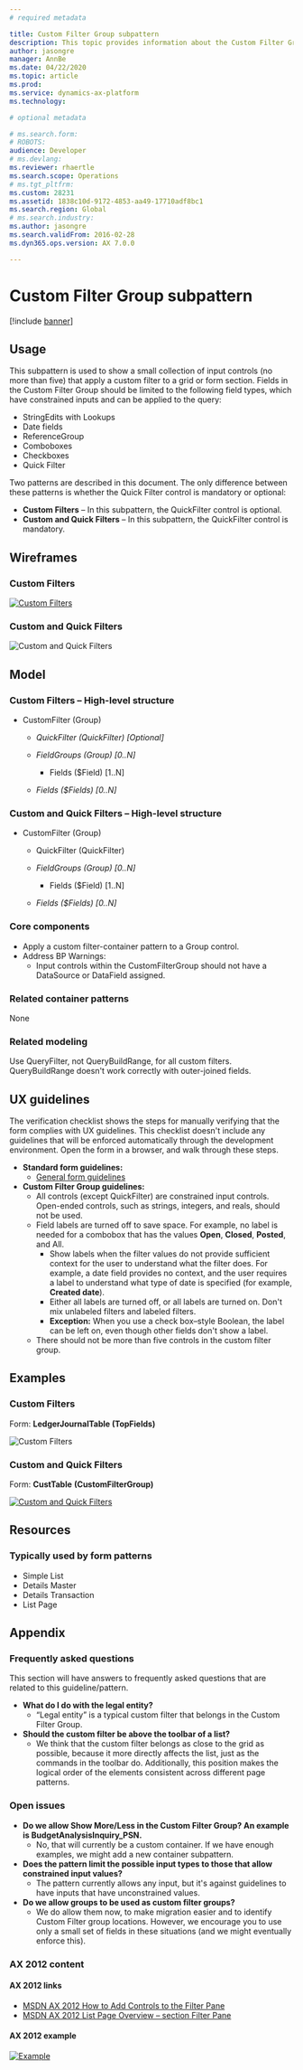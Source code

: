 ```yaml
---
# required metadata

title: Custom Filter Group subpattern
description: This topic provides information about the Custom Filter Group subpattern.
author: jasongre
manager: AnnBe
ms.date: 04/22/2020
ms.topic: article
ms.prod: 
ms.service: dynamics-ax-platform
ms.technology: 

# optional metadata

# ms.search.form: 
# ROBOTS: 
audience: Developer
# ms.devlang: 
ms.reviewer: rhaertle
ms.search.scope: Operations
# ms.tgt_pltfrm: 
ms.custom: 28231
ms.assetid: 1838c10d-9172-4853-aa49-17710adf8bc1
ms.search.region: Global
# ms.search.industry: 
ms.author: jasongre
ms.search.validFrom: 2016-02-28
ms.dyn365.ops.version: AX 7.0.0

---
```


# Custom Filter Group subpattern

[!include [banner](../includes/banner.md)]

Usage
-----

This subpattern is used to show a small collection of input controls (no more than five) that apply a custom filter to a grid or form section. Fields in the Custom Filter Group should be limited to the following field types, which have constrained inputs and can be applied to the query:

-   StringEdits with Lookups
-   Date fields
-   ReferenceGroup
-   Comboboxes
-   Checkboxes
-   Quick Filter

Two patterns are described in this document. The only difference between these patterns is whether the Quick Filter control is mandatory or optional:

-   **Custom Filters** – In this subpattern, the QuickFilter control is optional.
-   **Custom and Quick Filters** – In this subpattern, the QuickFilter control is mandatory.

## Wireframes
### Custom Filters

[![Custom Filters](./media/customfiltergroup1.png)](./media/customfiltergroup1.png)

### Custom and Quick Filters

![Custom and Quick Filters](./media/customfiltergroup2.png)

## Model
### Custom Filters – High-level structure

- CustomFilter (Group)

    - *QuickFilter (QuickFilter) \[Optional\]*
    - *FieldGroups (Group) \[0..N\]*

        - Fields ($Field) \[1..N\]

    - *Fields ($Fields) \[0..N\]*

### Custom and Quick Filters – High-level structure

- CustomFilter (Group)

    - QuickFilter (QuickFilter)
    - *FieldGroups (Group) \[0..N\]*

        - Fields ($Field) \[1..N\]

    - *Fields ($Fields) \[0..N\]*

### Core components

-   Apply a custom filter-container pattern to a Group control.
-   Address BP Warnings:
    -   Input controls within the CustomFilterGroup should not have a DataSource or DataField assigned.

### Related container patterns

None

### Related modeling

Use QueryFilter, not QueryBuildRange, for all custom filters. QueryBuildRange doesn't work correctly with outer-joined fields.

## UX guidelines
The verification checklist shows the steps for manually verifying that the form complies with UX guidelines. This checklist doesn't include any guidelines that will be enforced automatically through the development environment. Open the form in a browser, and walk through these steps.

-   **Standard form guidelines:**
    -   [General form guidelines](general-form-guidelines.md)
-   **Custom Filter Group guidelines:**
    -   All controls (except QuickFilter) are constrained input controls. Open-ended controls, such as strings, integers, and reals, should not be used.
    -   Field labels are turned off to save space. For example, no label is needed for a combobox that has the values **Open**, **Closed**, **Posted**, and All.
        -   Show labels when the filter values do not provide sufficient context for the user to understand what the filter does. For example, a date field provides no context, and the user requires a label to understand what type of date is specified (for example, **Created date**).
        -   Either all labels are turned off, or all labels are turned on. Don't mix unlabeled filters and labeled filters.
        -   **Exception:** When you use a check box–style Boolean, the label can be left on, even though other fields don't show a label.
    -   There should not be more than five controls in the custom filter group.

## Examples
### Custom Filters

Form: **LedgerJournalTable (TopFields)** 

![Custom Filters](./media/customfiltergroup3.png)

### Custom and Quick Filters

Form: **CustTable** **(CustomFilterGroup)** 

[![Custom and Quick Filters](./media/customfiltergroup4.png)](./media/customfiltergroup4.png)

## Resources
### Typically used by form patterns

-   Simple List
-   Details Master
-   Details Transaction
-   List Page

## Appendix
### Frequently asked questions

This section will have answers to frequently asked questions that are related to this guideline/pattern.

-   **What do I do with the legal entity?**
    -   “Legal entity” is a typical custom filter that belongs in the Custom Filter Group.
-   **Should the custom filter be above the toolbar of a list?**
    -   We think that the custom filter belongs as close to the grid as possible, because it more directly affects the list, just as the commands in the toolbar do. Additionally, this position makes the logical order of the elements consistent across different page patterns.

### Open issues

-   **Do we allow Show More/Less in the Custom Filter Group? An example is BudgetAnalysisInquiry\_PSN.**
    -   No, that will currently be a custom container. If we have enough examples, we might add a new container subpattern.
-   **Does the pattern limit the possible input types to those that allow constrained input values?**
    -   The pattern currently allows any input, but it's against guidelines to have inputs that have unconstrained values.
-   **Do we allow groups to be used as custom filter groups?**
    -   We do allow them now, to make migration easier and to identify Custom Filter group locations. However, we encourage you to use only a small set of fields in these situations (and we might eventually enforce this).

### AX 2012 content

#### AX 2012 links

-   [MSDN AX 2012 How to Add Controls to the Filter Pane](https://msdn.microsoft.com/library/cc577231.aspx)
-   [MSDN AX 2012 List Page Overview – section Filter Pane](https://msdn.microsoft.com/library/cc616937.aspx)

#### AX 2012 example

[![Example](./media/customfiltergroup5.png)](./media/customfiltergroup5.png)
